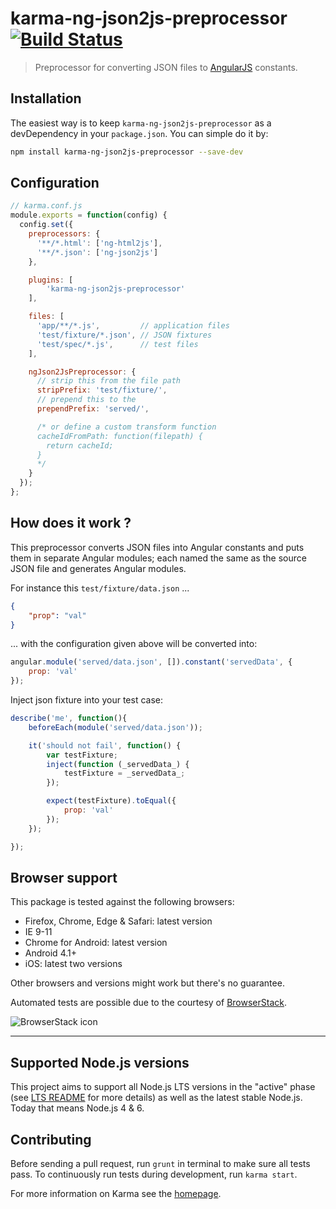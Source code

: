 # karma-ng-json2js-preprocessor [![Build Status](https://travis-ci.org/EE/karma-ng-json2js-preprocessor.svg?branch=master)](https://travis-ci.org/EE/karma-ng-json2js-preprocessor)

> Preprocessor for converting JSON files to [AngularJS](http://angularjs.org/) constants.

## Installation

The easiest way is to keep `karma-ng-json2js-preprocessor` as a devDependency in your `package.json`. You can simple do it by:
```bash
npm install karma-ng-json2js-preprocessor --save-dev
```

## Configuration
```js
// karma.conf.js
module.exports = function(config) {
  config.set({
    preprocessors: {
      '**/*.html': ['ng-html2js'],
      '**/*.json': ['ng-json2js']
    },

    plugins: [
        'karma-ng-json2js-preprocessor'
    ],

    files: [
      'app/**/*.js',         // application files
      'test/fixture/*.json', // JSON fixtures
      'test/spec/*.js',      // test files
    ],

    ngJson2JsPreprocessor: {
      // strip this from the file path
      stripPrefix: 'test/fixture/',
      // prepend this to the
      prependPrefix: 'served/',

      /* or define a custom transform function
      cacheIdFromPath: function(filepath) {
        return cacheId;
      }
      */
    }
  });
};
```

## How does it work ?

This preprocessor converts JSON files into Angular constants and puts them in separate Angular modules; each named the same as the source JSON file and generates Angular modules.

For instance this `test/fixture/data.json`  ...
```json
{
    "prop": "val"
}
```
... with the configuration given above will be converted into:
```js
angular.module('served/data.json', []).constant('servedData', {
    prop: 'val'
});
```
Inject json fixture into your test case:
```js
describe('me', function(){
    beforeEach(module('served/data.json'));

    it('should not fail', function() {
        var testFixture;
        inject(function (_servedData_) {
            testFixture = _servedData_;
        });

        expect(testFixture).toEqual({
            prop: 'val'
        });
    });

});
```

## Browser support

This package is tested against the following browsers:

* Firefox, Chrome, Edge & Safari: latest version
* IE 9-11
* Chrome for Android: latest version
* Android 4.1+
* iOS: latest two versions

Other browsers and versions might work but there's no guarantee.

Automated tests are possible due to the courtesy of [BrowserStack](https://www.browserstack.com).

![BrowserStack icon](https://rawgithub.com/EE/karma-ng-json2js-preprocessor/master/browserstack-logo.svg)

----

## Supported Node.js versions
This project aims to support all Node.js LTS versions in the "active" phase (see [LTS README](https://github.com/nodejs/LTS/blob/master/README.md) for more details) as well as the latest stable Node.js. Today that means Node.js 4 & 6.

## Contributing

Before sending a pull request, run `grunt` in terminal to make sure all tests pass. To continuously run tests during development, run `karma start`.


For more information on Karma see the [homepage].


[homepage]: http://karma-runner.github.com
